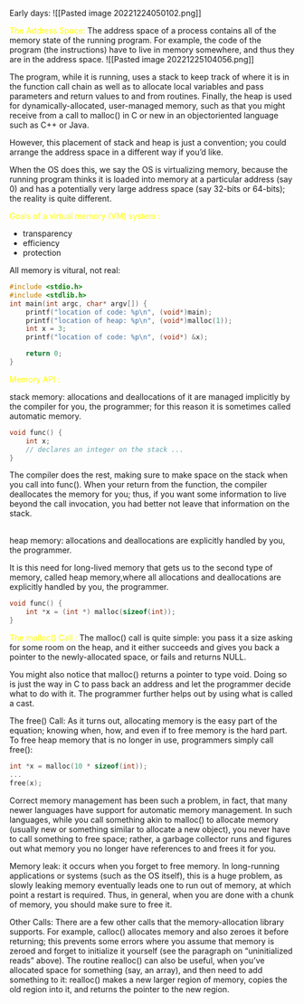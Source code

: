 
Early days:
![[Pasted image 20221224050102.png]]

<span style="color:yellow">The Address Space:</span>
The address space of a process contains all of the memory state of the running program. For example, the code of the program (the instructions) have to live in memory somewhere, and thus they are in the address space.
![[Pasted image 20221225104056.png]]

The program, while it is running, uses a stack to keep track of where it is in the function call chain as well as to allocate local variables and pass parameters and return values to and from routines. Finally, the heap is used for dynamically-allocated, user-managed memory, such as that you might receive from a call to malloc() in C or new in an objectoriented language such as C++ or Java.

However, this placement of stack and heap is just a convention; you could arrange the address space in a different way if you’d like.

When the OS does this, we say the OS is virtualizing memory, because the running program thinks it is loaded into memory at a particular address (say 0) and has a potentially very large address space (say 32-bits or 64-bits); the reality is quite different.

<span style="color:yellow">Goals of a virtual memory (VM) system :</span>
- transparency
- efficiency
- protection

All memory is vitural, not real:
```C
#include <stdio.h>
#include <stdlib.h>
int main(int argc, char* argv[]) {
	printf("location of code: %p\n", (void*)main);
	printf("location of heap: %p\n", (void*)malloc(1));
	int x = 3;
	printf("location of code: %p\n", (void*) &x);

	return 0;
}
```


<span style="color:yellow">Memory API :</span>

stack memory: allocations and deallocations of it are managed implicitly by the compiler for you, the programmer; for this reason it is sometimes called automatic memory.

```C
void func() {
	int x; 
	// declares an integer on the stack ... 
}
```

The compiler does the rest, making sure to make space on the stack when you call into func(). When your return from the function, the compiler deallocates the memory for you; thus, if you want some information to live beyond the call invocation, you had better not leave that information on the stack.

<br/>
heap memory: allocations and deallocations are explicitly handled by you, the programmer.

It is this need for long-lived memory that gets us to the second type of memory, called heap memory,where all allocations and deallocations are explicitly handled by you, the programmer.

```C
void func() { 
	int *x = (int *) malloc(sizeof(int)); 
}
```

<span style="color:yellow">The malloc() Call :</span>
The malloc() call is quite simple: you pass it a size asking for some room on the heap, and it either succeeds and gives you back a pointer to the newly-allocated space, or fails and returns NULL.

You might also notice that malloc() returns a pointer to type void. Doing so is just the way in C to pass back an address and let the programmer decide what to do with it. The programmer further helps out by using what is called a cast.

The free() Call:
As it turns out, allocating memory is the easy part of the equation; knowing when, how, and even if to free memory is the hard part. To free heap memory that is no longer in use, programmers simply call free():

```C
int *x = malloc(10 * sizeof(int));
... 
free(x);
```

Correct memory management has been such a problem, in fact, that many newer languages have support for automatic memory management. In such languages, while you call something akin to malloc() to allocate memory (usually new or something similar to allocate a new object), you never have to call something to free space; rather, a garbage collector runs and figures out what memory you no longer have references to and frees it for you.

Memory leak: 
it occurs when you forget to free memory. In long-running applications or systems (such as the OS itself), this is a huge problem, as slowly leaking memory eventually leads one to run out of memory, at which point a restart is required. Thus, in general, when you are done with a chunk of memory, you should make sure to free it.

Other Calls:
There are a few other calls that the memory-allocation library supports. For example, calloc() allocates memory and also zeroes it before returning; this prevents some errors where you assume that memory is zeroed and forget to initialize it yourself (see the paragraph on “uninitialized reads” above). The routine realloc() can also be useful, when you’ve allocated space for something (say, an array), and then need to add something to it: realloc() makes a new larger region of memory, copies the old region into it, and returns the pointer to the new region.

